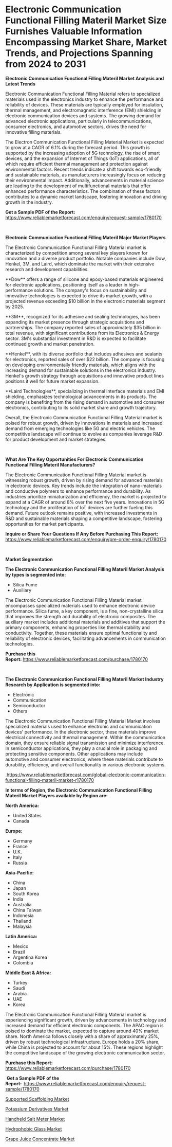 <p><h1>Electronic Communication Functional Filling Materil Market Size Furnishes Valuable Information Encompassing Market Share, Market Trends, and Projections Spanning from 2024 to 2031</h1></p><p><strong>Electronic Communication Functional Filling Materil Market Analysis and Latest Trends</strong></p>
<p><p>Electronic Communication Functional Filling Material refers to specialized materials used in the electronics industry to enhance the performance and reliability of devices. These materials are typically employed for insulation, thermal management, and electromagnetic interference (EMI) shielding in electronic communication devices and systems. The growing demand for advanced electronic applications, particularly in telecommunications, consumer electronics, and automotive sectors, drives the need for innovative filling materials.</p><p>The Electron Communication Functional Filling Material Market is expected to grow at a CAGR of 6.1% during the forecast period. This growth is supported by the increasing adoption of 5G technology, the rise of smart devices, and the expansion of Internet of Things (IoT) applications, all of which require efficient thermal management and protection against environmental factors. Recent trends indicate a shift towards eco-friendly and sustainable materials, as manufacturers increasingly focus on reducing their environmental impact. Additionally, advancements in material science are leading to the development of multifunctional materials that offer enhanced performance characteristics. The combination of these factors contributes to a dynamic market landscape, fostering innovation and driving growth in the industry.</p></p>
<p><strong>Get a Sample PDF of the Report:&nbsp;</strong> <a href="https://www.reliablemarketforecast.com/enquiry/request-sample/1780170?utm_campaign=1500&utm_medium=2&utm_source=Github&utm_content=ia&utm_term=09102024&utm_id=electronic-communication-functional-filling-materil">https://www.reliablemarketforecast.com/enquiry/request-sample/1780170</a></p>
<p>&nbsp;</p>
<p><strong>Electronic Communication Functional Filling Materil Major Market Players</strong></p>
<p><p>The Electronic Communication Functional Filling Material market is characterized by competition among several key players known for innovation and a diverse product portfolio. Notable companies include Dow, Henkel, 3M, and Laird, which dominate the market with their extensive research and development capabilities.</p><p>**Dow** offers a range of silicone and epoxy-based materials engineered for electronic applications, positioning itself as a leader in high-performance solutions. The company's focus on sustainability and innovative technologies is expected to drive its market growth, with a projected revenue exceeding $10 billion in the electronic materials segment by 2025.</p><p>**3M**, recognized for its adhesive and sealing technologies, has been expanding its market presence through strategic acquisitions and partnerships. The company reported sales of approximately $35 billion in total revenue, with significant contributions from its Electronics & Energy sector. 3M's substantial investment in R&D is expected to facilitate continued growth and market penetration.</p><p>**Henkel**, with its diverse portfolio that includes adhesives and sealants for electronics, reported sales of over $22 billion. The company is focusing on developing environmentally friendly materials, which aligns with the increasing demand for sustainable solutions in the electronics industry. Henkel's growth strategy through acquisitions and innovative product lines positions it well for future market expansion.</p><p>**Laird Technologies**, specializing in thermal interface materials and EMI shielding, emphasizes technological advancements in its products. The company is benefiting from the rising demand in automotive and consumer electronics, contributing to its solid market share and growth trajectory.</p><p>Overall, the Electronic Communication Functional Filling Material market is poised for robust growth, driven by innovations in materials and increased demand from emerging technologies like 5G and electric vehicles. The competitive landscape will continue to evolve as companies leverage R&D for product development and market strategies.</p></p>
<p>&nbsp;</p>
<p><strong>What Are The Key Opportunities For Electronic Communication Functional Filling Materil Manufacturers?</strong></p>
<p><p>The Electronic Communication Functional Filling Material market is witnessing robust growth, driven by rising demand for advanced materials in electronic devices. Key trends include the integration of nano-materials and conductive polymers to enhance performance and durability. As industries prioritize miniaturization and efficiency, the market is projected to expand at a CAGR of around 8% over the next five years. Innovations in 5G technology and the proliferation of IoT devices are further fueling this demand. Future outlook remains positive, with increased investments in R&D and sustainable materials shaping a competitive landscape, fostering opportunities for market participants.</p></p>
<p><strong>Inquire or Share Your Questions If Any Before Purchasing This Report:</strong> <a href="https://www.reliablemarketforecast.com/enquiry/pre-order-enquiry/1780170?utm_campaign=1500&utm_medium=2&utm_source=Github&utm_content=ia&utm_term=09102024&utm_id=electronic-communication-functional-filling-materil">https://www.reliablemarketforecast.com/enquiry/pre-order-enquiry/1780170</a></p>
<p>&nbsp;</p>
<p><strong>Market Segmentation</strong></p>
<p><strong>The Electronic Communication Functional Filling Materil Market Analysis by types is segmented into:</strong></p>
<p><ul><li>Silica Fume</li><li>Auxiliary</li></ul></p>
<p><p>The Electronic Communication Functional Filling Material market encompasses specialized materials used to enhance electronic device performance. Silica fume, a key component, is a fine, non-crystalline silica that improves the strength and durability of electronic composites. The auxiliary market includes additional materials and additives that support the primary components, enhancing properties like thermal stability and conductivity. Together, these materials ensure optimal functionality and reliability of electronic devices, facilitating advancements in communication technologies.</p></p>
<p><strong>Purchase this Report:&nbsp;</strong><a href="https://www.reliablemarketforecast.com/purchase/1780170?utm_campaign=1500&utm_medium=2&utm_source=Github&utm_content=ia&utm_term=09102024&utm_id=electronic-communication-functional-filling-materil">https://www.reliablemarketforecast.com/purchase/1780170</a></p>
<p>&nbsp;</p>
<p><strong>The Electronic Communication Functional Filling Materil Market Industry Research by Application is segmented into:</strong></p>
<p><ul><li>Electronic</li><li>Communication</li><li>Semiconductor</li><li>Others</li></ul></p>
<p><p>The Electronic Communication Functional Filling Material Market involves specialized materials used to enhance electronic and communication devices' performance. In the electronic sector, these materials improve electrical connectivity and thermal management. Within the communication domain, they ensure reliable signal transmission and minimize interference. In semiconductor applications, they play a crucial role in packaging and protecting sensitive components. Other applications may include automotive and consumer electronics, where these materials contribute to durability, efficiency, and overall functionality in various electronic systems.</p></p>
<p><a href="https://www.reliablemarketforecast.com/global-electronic-communication-functional-filling-materil-market-r1780170?utm_campaign=1500&utm_medium=2&utm_source=Github&utm_content=ia&utm_term=09102024&utm_id=electronic-communication-functional-filling-materil">&nbsp;https://www.reliablemarketforecast.com/global-electronic-communication-functional-filling-materil-market-r1780170</a></p>
<p><strong>In terms of Region, the Electronic Communication Functional Filling Materil Market Players available by Region are:</strong></p>
<p>
    <p> <strong> North America: </strong>
        <ul>
            <li>United States</li>
            <li>Canada</li>
        </ul>
        </p> 
    <p> <strong> Europe: </strong>
        <ul>
            <li>Germany</li>
            <li>France</li>
            <li>U.K.</li>
            <li>Italy</li>
            <li>Russia</li>
        </ul>
        </p> 
    <p> <strong> Asia-Pacific: </strong>
        <ul>
            <li>China</li>
            <li>Japan</li>
            <li>South Korea</li>
            <li>India</li>
            <li>Australia</li>
            <li>China Taiwan</li>
            <li>Indonesia</li>
            <li>Thailand</li>
            <li>Malaysia</li>
        </ul>
        </p> 
    <p> <strong> Latin America: </strong>
        <ul>
            <li>Mexico</li>
            <li>Brazil</li>
            <li>Argentina Korea</li>
            <li>Colombia</li>
        </ul>
        </p> 
    <p> <strong> Middle East & Africa: </strong>
        <ul>
            <li>Turkey</li>
            <li>Saudi</li>
            <li>Arabia</li>
            <li>UAE</li>
            <li>Korea</li>
        </ul>
    </p>
    </p>
<p><p>The Electronic Communication Functional Filling Material market is experiencing significant growth, driven by advancements in technology and increased demand for efficient electronic components. The APAC region is poised to dominate the market, expected to capture around 40% market share. North America follows closely with a share of approximately 25%, driven by robust technological infrastructure. Europe holds a 20% share, while China is projected to account for about 15%. These regions highlight the competitive landscape of the growing electronic communication sector.</p></p>
<p><strong>Purchase this Report: </strong><a href="https://www.reliablemarketforecast.com/purchase/1780170?utm_campaign=1500&utm_medium=2&utm_source=Github&utm_content=ia&utm_term=09102024&utm_id=electronic-communication-functional-filling-materil">https://www.reliablemarketforecast.com/purchase/1780170</a></p>
<p>&nbsp;<strong>Get a Sample PDF of the Report:&nbsp;&nbsp;</strong><a href="https://www.reliablemarketforecast.com/enquiry/request-sample/1780170?utm_campaign=1500&utm_medium=2&utm_source=Github&utm_content=ia&utm_term=09102024&utm_id=electronic-communication-functional-filling-materil">https://www.reliablemarketforecast.com/enquiry/request-sample/1780170</a></p>
<p><strong></strong></p>
<p><p><a href="https://www.linkedin.com/pulse/supported-scaffolding-market-size-share-trends-analysis-report-57tcf?utm_campaign=1500&utm_medium=2&utm_source=Github&utm_content=ia&utm_term=09102024&utm_id=electronic-communication-functional-filling-materil">Supported Scaffolding Market</a></p><p><a href="https://www.linkedin.com/pulse/potassium-derivatives-market-trends-growth-outlook-2024--rdo2e?utm_campaign=1500&utm_medium=2&utm_source=Github&utm_content=ia&utm_term=09102024&utm_id=electronic-communication-functional-filling-materil">Potassium Derivatives Market</a></p><p><a href="https://www.linkedin.com/pulse/handheld-salt-meter-market-trends-analysis-opportunities-0rctf?trackingId=5ZUHRpQMS2%2B0MTaMzTw5oQ%3D%3D&utm_campaign=1500&utm_medium=2&utm_source=Github&utm_content=ia&utm_term=09102024&utm_id=electronic-communication-functional-filling-materil">Handheld Salt Meter Market</a></p><p><a href="https://www.linkedin.com/pulse/how-regions-adapting-hydrophobic-glass-market-global-trends-z8eze?utm_campaign=1500&utm_medium=2&utm_source=Github&utm_content=ia&utm_term=09102024&utm_id=electronic-communication-functional-filling-materil">Hydrophobic Glass Market</a></p><p><a href="https://issuu.com/reportprime-2/docs/grape-juice-concentrate-market-size_d5216bb7886c64?utm_campaign=1500&utm_medium=2&utm_source=Github&utm_content=ia&utm_term=09102024&utm_id=electronic-communication-functional-filling-materil">Grape Juice Concentrate Market</a></p></p>